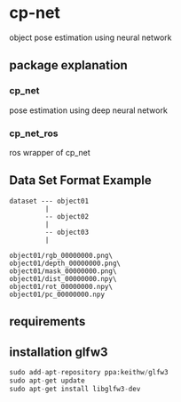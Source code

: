 # cp-net
object pose estimation using neural network


## package explanation
### cp_net
pose estimation using deep neural network

### cp_net_ros
ros wrapper of cp_net


## Data Set Format Example
    dataset --- object01 
             |
             -- object02
             |
             -- object03
             |
             
    object01/rgb_00000000.png\
    object01/depth_00000000.png\
    object01/mask_00000000.png\
    object01/dist_00000000.npy\
    object01/rot_00000000.npy\
    object01/pc_00000000.npy


## requirements


## installation glfw3
```python
sudo add-apt-repository ppa:keithw/glfw3
sudo apt-get update
sudo apt-get install libglfw3-dev
```
